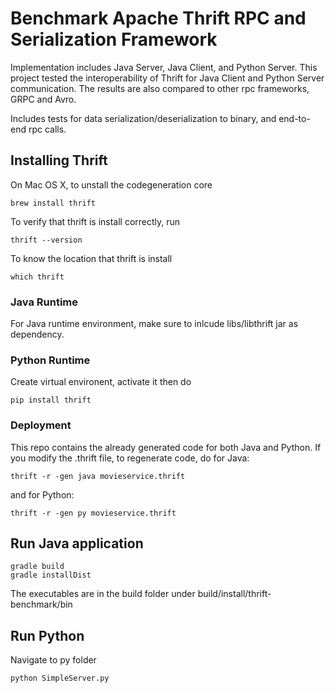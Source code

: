 # Benchmark Apache Thrift RPC and Serialization Framework

Implementation includes Java Server, Java Client, and Python Server.
This project tested the interoperability of Thrift for Java Client and Python Server communication.
The results are also compared to other rpc frameworks, GRPC and Avro.

Includes tests for data serialization/deserialization to binary, and end-to-end rpc calls.

## Installing Thrift

On Mac OS X, to unstall the codegeneration core

```
brew install thrift
```
To verify that thrift is install correctly, run
```
thrift --version
```
To know the location that thrift is install
```
which thrift
```

### Java Runtime
For Java runtime environment, make sure to inlcude libs/libthrift jar as dependency.

### Python Runtime
Create virtual environent, activate it then do
```
pip install thrift
```

### Deployment
This repo contains the already generated code for both Java and Python. If you modify the .thrift file, to regenerate code, do
for Java:
```
thrift -r -gen java movieservice.thrift
```
and for Python:
```
thrift -r -gen py movieservice.thrift
```

## Run Java application
```
gradle build
gradle installDist
```

The executables are in the build folder under build/install/thrift-benchmark/bin

## Run Python
Navigate to py folder
```
python SimpleServer.py
```





